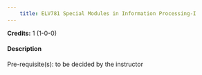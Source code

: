 ```yaml
---
    title: ELV781 Special Modules in Information Processing-I
---
```

**Credits:** 1 (1-0-0)



#### Description 
Pre-requisite(s): to be decided by the instructor